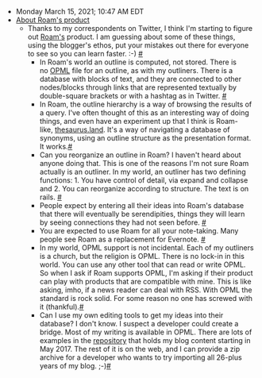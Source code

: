 - Monday March 15, 2021; 10:47 AM EDT
- [About Roam's product](http://scripting.com/2021/03/15/144714.html?title=aboutRoamsProduct)
    - Thanks to my correspondents on Twitter, I think I'm starting to figure out [Roam's](https://duckduckgo.com/?q=roam+research&t=h_&ia=web) product. I am guessing about some of these things, using the blogger's ethos, put your mistakes out there for everyone to see so you can learn faster. :-) [#](http://scripting.com/2021/03/15/144714.html?title=aboutRoamsProduct#a144717)
        - In Roam's world an outline is computed, not stored. There is no [OPML](http://dev.opml.org/spec2.html) file for an outline, as with my outliners. There is a database with blocks of text, and they are connected to other nodes/blocks through links that are represented textually by double-square brackets or with a hashtag as in Twitter. [#](http://scripting.com/2021/03/15/144714.html?title=aboutRoamsProduct#a144730)
        - In Roam, the outline hierarchy is a way of browsing the results of a query. I've often thought of this as an interesting way of doing things, and even have an experiment up that I think is Roam-like, [thesaurus.land](http://thesaurus.land/?word=roam). It's a way of navigating a database of synonyms, using an outline structure as the presentation format. It works.[#](http://scripting.com/2021/03/15/144714.html?title=aboutRoamsProduct#a144814)
        - Can you reorganize an outline in Roam? I haven't heard about anyone doing that. This is one of the reasons I'm not sure Roam actually is an outliner. In my world, an outliner has two defining functions: 1. You have control of detail, via expand and collapse and 2. You can reorganize according to structure. The text is on rails. [#](http://scripting.com/2021/03/15/144714.html?title=aboutRoamsProduct#a150030)
        - People expect by entering all their ideas into Roam's database that there will eventually be serendipities, things they will learn by seeing connections they had not seen before. [#](http://scripting.com/2021/03/15/144714.html?title=aboutRoamsProduct#a144915)
        - You are expected to use Roam for all your note-taking. Many people see Roam as a replacement for Evernote. [#](http://scripting.com/2021/03/15/144714.html?title=aboutRoamsProduct#a151314)
        - In my world, OPML support is not incidental. Each of my outliners is a church, but the religion is OPML. There is no lock-in in this world. You can use any other tool that can read or write OPML. So when I ask if Roam supports OPML, I'm asking if their product can play with products that are compatible with mine. This is like asking, imho, if a news reader can deal with RSS. With OPML the standard is rock solid. For some reason no one has screwed with it (thankful).[#](http://scripting.com/2021/03/15/144714.html?title=aboutRoamsProduct#a150634)
        - Can I use my own editing tools to get my ideas into their database? I don't know. I suspect a developer could create a bridge. Most of my writing is available in OPML. There are lots of examples in the [repository](https://github.com/scripting/Scripting-News/tree/master/blog) that holds my blog content starting in May 2017. The rest of it is on the web, and I can provide a zip archive for a developer who wants to try importing all 26-plus years of my blog. ;-)[#](http://scripting.com/2021/03/15/144714.html?title=aboutRoamsProduct#a145529)
